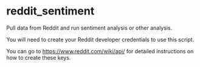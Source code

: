 # reddit_sentiment

Pull data from Reddit and run sentiment analysis or other analysis. 


You will need to create your Reddit developer credentials to use this script. 

You can go to https://www.reddit.com/wiki/api/ for detailed instructions on how to create these keys. 
